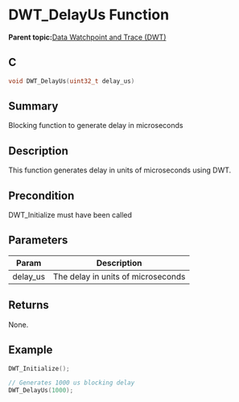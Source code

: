 # DWT\_DelayUs Function

**Parent topic:**[Data Watchpoint and Trace \(DWT\)](GUID-E1AD558F-6AA8-4D5F-90A6-8820A72C3777.md)

## C

```c
void DWT_DelayUs(uint32_t delay_us)
```

## Summary

Blocking function to generate delay in microseconds

## Description

This function generates delay in units of microseconds using DWT.

## Precondition

DWT\_Initialize must have been called

## Parameters

|Param|Description|
|-----|-----------|
|delay\_us|The delay in units of microseconds|

## Returns

None.

## Example

```c
DWT_Initialize();

// Generates 1000 us blocking delay
DWT_DelayUs(1000);
```

